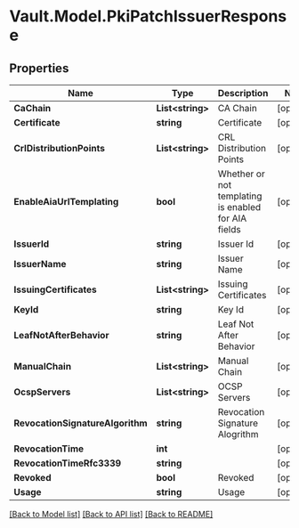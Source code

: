 # Vault.Model.PkiPatchIssuerResponse

## Properties

Name | Type | Description | Notes
------------ | ------------- | ------------- | -------------
**CaChain** | **List&lt;string&gt;** | CA Chain | [optional] 
**Certificate** | **string** | Certificate | [optional] 
**CrlDistributionPoints** | **List&lt;string&gt;** | CRL Distribution Points | [optional] 
**EnableAiaUrlTemplating** | **bool** | Whether or not templating is enabled for AIA fields | [optional] 
**IssuerId** | **string** | Issuer Id | [optional] 
**IssuerName** | **string** | Issuer Name | [optional] 
**IssuingCertificates** | **List&lt;string&gt;** | Issuing Certificates | [optional] 
**KeyId** | **string** | Key Id | [optional] 
**LeafNotAfterBehavior** | **string** | Leaf Not After Behavior | [optional] 
**ManualChain** | **List&lt;string&gt;** | Manual Chain | [optional] 
**OcspServers** | **List&lt;string&gt;** | OCSP Servers | [optional] 
**RevocationSignatureAlgorithm** | **string** | Revocation Signature Alogrithm | [optional] 
**RevocationTime** | **int** |  | [optional] 
**RevocationTimeRfc3339** | **string** |  | [optional] 
**Revoked** | **bool** | Revoked | [optional] 
**Usage** | **string** | Usage | [optional] 

[[Back to Model list]](../README.md#documentation-for-models) [[Back to API list]](../README.md#documentation-for-api-endpoints) [[Back to README]](../README.md)

